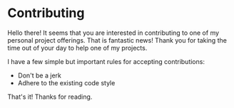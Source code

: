 # Contributing

Hello there! It seems that you are interested in contributing to one of my personal
project offerings. That is fantastic news! Thank you for taking the time out of your 
day to help one of my projects.

I have a few simple but important rules for accepting contributions:

- Don't be a jerk
- Adhere to the existing code style

That's it! Thanks for reading.